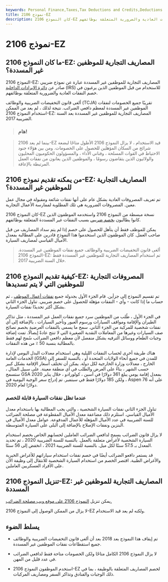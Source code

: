 ```yaml
---
keywords: Personal Finance,Taxes,Tax Deductions and Credits,Deductions and Credits
title: نموذج 2106-EZ
description: كان النموذج 2106-EZ عبارة عن نموذج ضريبي توزعه دائرة الإيرادات الداخلية ويستخدمه الموظفون لخصم النفقات العادية والضرورية المتعلقة بوظائفهم.
---
```


# نموذج 2106-EZ
## ما كان النموذج 2106-EZ: المصاريف التجارية للموظفين غير المسددة؟

النموذج 2106-EZ: المصاريف التجارية للموظفين غير المسددة عبارة عن نموذج ضريبي صادر عن [دائرة الإيرادات الداخلية](/irs) (IRS) للاستخدام من قبل الموظفين الذين يرغبون في خصم النفقات العادية والضرورية المتعلقة بوظائفهم.

ألغى قانون التخفيضات الضريبية والوظائف (TCJA) تقريبًا جميع الخصومات لنفقات الموظفين غير المسددة لمعظم دافعي الضرائب. نتيجة لذلك ، لم يعد من الممكن استخدام النموذج 2106-EZ: المصاريف التجارية للموظفين غير المسددة بعد السنة الضريبية 2017.

> ### هام!

> بينما لم يعد 2106-EZ قيد الاستخدام ، لا يزال النموذج 2106 الأطول متاحًا لبضعة شرائح من السكان المؤهلين للحصول على الخصومات. ومن بين هؤلاء جنود الاحتياط في القوات المسلحة ، وفناني الأداء ، والمسؤولون الحكوميون المحليون والولائيون الذين يتقاضون رسومًا ، والموظفين الذين يعانون من نفقات العمل المرتبطة بالإعاقة.

>

## من يمكنه تقديم نموذج 2106-EZ: المصاريف التجارية للموظفين غير المسددة؟

تم تعريف المصروفات العادية بشكل عام على أنها نفقات شائعة ومقبولة في مجال عمل معين. المصروفات الضرورية هي تلك المطلوبة لممارسة الأعمال التجارية.

كان النموذج 2106-EZ نسخة مبسطة من النموذج 2106 واستخدمه الموظفون الذين كانوا يطالبون [بخصم ضريبي](/tax-deduction) بسبب النفقات غير المسددة المتعلقة بوظائفهم.

يمكن للموظف فقط أن يتأهل للحصول على خصم إذا لم يتم سداد المصاريف من قبل صاحب العمل. كان الموظفون الذين استخدموا هذا النموذج قادرين على المطالبة بمعدل الأميال القياسي لمصاريف السيارة.

> ألغى قانون التخفيضات الضريبية والوظائف جميع نفقات الموظفين غير المسددة. النموذج 2106-EZ: تم استخدام المصاريف التجارية للموظفين غير المسددة فقط خلال السنة الضريبية 2017.

>

## كيفية تقديم النموذج 2106-EZ: المصروفات التجارية للموظفين التي لا يتم تسديدها

تم تقسيم النموذج إلى جزأين. قام الجزء الأول بجدولة جميع [نفقات أعمال الموظف](/businessexpenses) ، ثم حساب ما إذا كانت - وأي - النفقات مؤهلة للحصول على خصم ضريبي. تناول الجزء الثاني بشكل أكثر تحديدًا نفقات السيارة.

في الجزء الأول ، طُلب من الموظفين سرد جميع نفقات العمل غير المسددة ، مثل تذاكر الطيران والإقامة ومواقف السيارات ورسوم العبور وتأجير السيارات ، بالإضافة إلى أي نفقات شخصية للمركبة من الجزء الثاني. سمح ما يسمى بالنفقات العرضية بخصم نصائح صف السيارات وغيرها من المعاملات النقدية الصغيرة التي لا تنتج عادةً إيصالًا. تمت إضافة وجبات الطعام ووسائل الترفيه بشكل منفصل لأن معظم دافعي الضرائب سُمح لهم فقط بالمطالبة بنسبة 50 ٪ من هذه النفقات.

هناك طريقة أخرى لحساب النفقات الليلية وهي استخدام معدلات البدل اليومي لإدارة الخدمات العامة (GSA) للمدن في جميع أنحاء الولايات المتحدة أو ، بالنسبة للسفر إلى الخارج ، معدلات وزارة الخارجية لكل دولة. يمكن أن تختلف أسعار الإقامة بشكل كبير حسب الشهر ، بناءً على العرض والطلب في أي منطقة معينة. على سبيل المثال ، ستسمح GSA بمعدل إقامة يومي يبلغ 361 دولارًا في أسبن ، كولورادو ، خلال يناير 2020 ، ولكن 185 دولارًا فقط في سبتمبر. تم إدراج سعر الوجبة اليومية في Aspen على أنه 76 دولارًا لعام 2020.

### عندما تظل نفقات السيارة قابلة للخصم

تناول الجزء الثاني نفقات السيارة الشخصية ، والتي يجب المطالبة بها باستخدام معدل الأميال القياسي. استلزم ذلك مضاعفة معدل الأميال المقطوعة في مصلحة الضرائب للسنة الضريبية في عدد الأميال المؤهلة للأعمال المدفوعة. عوامل معدل الأميال في البنزين ونفقات الإصلاح بالإضافة إلى البلى على السيارة المتوسطة.

لا يزال قانون الضرائب يسمح لدافعي الضرائب العاملين لحسابهم الخاص بخصم استخدام السيارة الشخصية لأغراض متعلقة بالعمل. بالنسبة للسنة الضريبية 2020 ، تم تحديد المعدل بـ 57.5 سنتًا لكل ميل. بالنسبة للسنة الضريبية 2021 ، انخفض إلى 56 سنتًا.

قد يستمر دافعو الضرائب أيضًا في خصم نفقات استخدام سياراتهم للأغراض الخيرية والأغراض الطبية. اقتصر الخصم من استخدام السيارة الشخصية للانتقال إلى وظيفة الآن على الأفراد العسكريين العاملين.

## تنزيل النموذج 2106-EZ: المصاريف التجارية للموظفين غير المسددة

يمكن تنزيل [النموذج 2106 على موقع ويب مصلحة الضرائب.](/form-2106)

لا يزال من الممكن الوصول إلى النموذج 2106-EZ ولكنه لم يعد قيد الاستخدام.

## يسلط الضوء

- تم إيقاف هذا النموذج بعد 2018 بعد أن ألغى قانون التخفيضات الضريبية والوظائف جميع استقطاعات نفقات الموظفين غير المسددة.

- لا يزال النموذج 2106 الكامل متاحًا ولكن الخصومات متاحة فقط لدافعي الضرائب في عدد قليل من المهن.

- استخدم الموظفون النموذج 2106-EZ لخصم المصاريف المتعلقة بالوظيفة ، بما في ذلك الوجبات والفنادق وتذاكر السفر ومصاريف المركبات.

